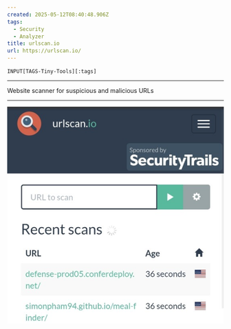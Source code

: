 ```yaml
---
created: 2025-05-12T08:40:48.906Z
tags: 
  - Security
  - Analyzer
title: urlscan.io
url: https://urlscan.io/
---
```

```meta-bind
INPUT[TAGS-Tiny-Tools][:tags]
```

___
Website scanner for suspicious and malicious URLs
___

![](_attachments/urlscan-io.jpg)
